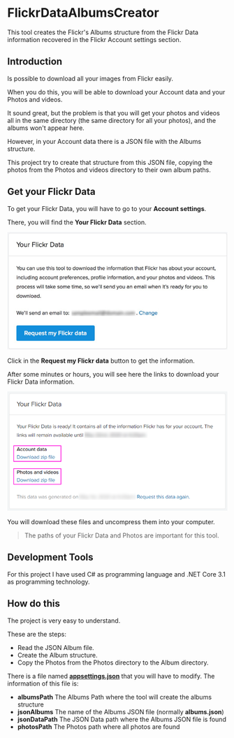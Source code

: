 # FlickrDataAlbumsCreator
This tool creates the Flickr's Albums structure from the Flickr Data information recovered in the Flickr Account settings section.

## **Introduction**
Is possible to download all your images from Flickr easily.

When you do this, you will be able to download your Account data and your Photos and videos.

It sound great, but the problem is that you will get your photos and videos all in the same directory (the same directory for all your photos), and the albums won't appear here.

However, in your Account data there is a JSON file with the Albums structure.

This project try to create that structure from this JSON file, copying the photos from the Photos and videos directory to their own album paths.


## **Get your Flickr Data**
To get your Flickr Data, you will have to go to your **Account settings**.

There, you will find the **Your Flickr Data** section.

![screenshot](https://raw.githubusercontent.com/J0rgeSerran0/FlickrDataAlbumsCreator/master/images/FlickrData_01.png)

Click in the **Request my Flickr data** button to get the information.

After some minutes or hours, you will see here the links to download your Flickr Data information.

![screenshot](https://raw.githubusercontent.com/J0rgeSerran0/FlickrDataAlbumsCreator/master/images/FlickrData_02.png)

You will download these files and uncompress them into your computer.

> The paths of your Flickr Data and Photos are important for this tool.


## **Development Tools**
For this project I have used C# as programming language and .NET Core 3.1 as programming technology.


## **How do this**
The project is very easy to understand.

These are the steps:

- Read the JSON Album file.
- Create the Album structure.
- Copy the Photos from the Photos directory to the Album directory.

There is a file named [**appsettings.json**](https://raw.githubusercontent.com/J0rgeSerran0/FlickrDataAlbumsCreator/master/src/FlickrDataAlbumsCreator/appsettings.json) that you will have to modify.
The information of this file is:

- **albumsPath** The Albums Path where the tool will create the albums structure
- **jsonAlbums** The name of the Albums JSON file (normally **albums.json**)
- **jsonDataPath** The JSON Data path where the Albums JSON file is found
- **photosPath** The Photos path where all photos are found

